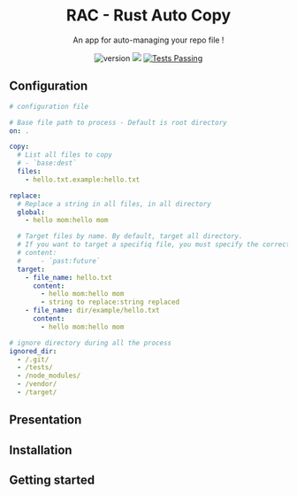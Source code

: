 <p align="center">
  <h1 align="center">RAC - Rust Auto Copy</h1>
    <p align="center">An app for auto-managing your repo file !</p>
</p>

<p align="center">
    <img src="https://img.shields.io/badge/version-1.0-blue" alt="version">
    <img src="https://img.shields.io/github/contributors/hhertout/rac_tool" />
    <a href="https://github.com/hhertout/rac_tool/actions">
      <img alt="Tests Passing" src="https://github.com/hhertout/rac_tool/actions/workflows/rust.yml/badge.svg" />
    </a>
</p>

## Configuration

```yaml
# configuration file

# Base file path to process - Default is root directory
on: .

copy:
  # List all files to copy
  # - `base:dest`
  files:
    - hello.txt.example:hello.txt

replace:
  # Replace a string in all files, in all directory
  global:
    - hello mom:hello mom

  # Target files by name. By default, target all directory.
  # If you want to target a specifiq file, you must specify the correct path.
  # content:
  #     - `past:future`
  target:
    - file_name: hello.txt
      content:
        - hello mom:hello mom
        - string to replace:string replaced
    - file_name: dir/example/hello.txt
      content:
        - hello mom:hello mom

# ignore directory during all the process
ignored_dir:
  - /.git/
  - /tests/
  - /node_modules/
  - /vendor/
  - /target/
```

## Presentation

## Installation

## Getting started
